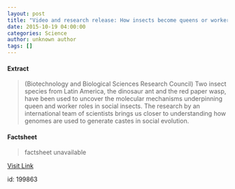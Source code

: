 ```yaml
---
layout: post
title: "Video and research release: How insects become queens or workers"
date: 2015-10-19 04:00:00
categories: Science
author: unknown author
tags: []
---
```



#### Extract
>(Biotechnology and Biological Sciences Research Council) Two insect species from Latin America, the dinosaur ant and the red paper wasp, have been used to uncover the molecular mechanisms underpinning queen and worker roles in social insects. The research by an international team of scientists brings us closer to understanding how genomes are used to generate castes in social evolution.

#### Factsheet
>factsheet unavailable

[Visit Link](http://www.eurekalert.org/pub_releases/2015-10/babs-var101915.php)

id:  199863
